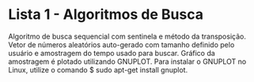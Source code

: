 # Lista 1 - Algoritmos de Busca
Algoritmo de busca sequencial com sentinela e método da transposição. Vetor de números aleatórios auto-gerado com tamanho definido pelo usuário e amostragem do tempo usado para buscar. Gráfico da amostragem é plotado utilizando GNUPLOT. Para instalar o GNUPLOT no Linux, utilize o comando $ sudo apt-get install gnuplot.
